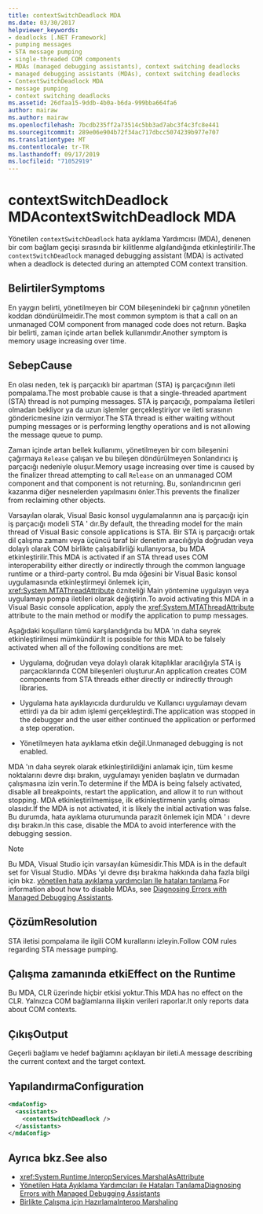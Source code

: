 ```yaml
---
title: contextSwitchDeadlock MDA
ms.date: 03/30/2017
helpviewer_keywords:
- deadlocks [.NET Framework]
- pumping messages
- STA message pumping
- single-threaded COM components
- MDAs (managed debugging assistants), context switching deadlocks
- managed debugging assistants (MDAs), context switching deadlocks
- ContextSwitchDeadlock MDA
- message pumping
- context switching deadlocks
ms.assetid: 26dfaa15-9ddb-4b0a-b6da-999bba664fa6
author: mairaw
ms.author: mairaw
ms.openlocfilehash: 7bcdb235ff2a73514c5bb3ad7abc3f4c3fc8e441
ms.sourcegitcommit: 289e06e904b72f34ac717dbcc5074239b977e707
ms.translationtype: MT
ms.contentlocale: tr-TR
ms.lasthandoff: 09/17/2019
ms.locfileid: "71052919"
---
```

# <a name="contextswitchdeadlock-mda"></a><span data-ttu-id="de633-102">contextSwitchDeadlock MDA</span><span class="sxs-lookup"><span data-stu-id="de633-102">contextSwitchDeadlock MDA</span></span>

<span data-ttu-id="de633-103">Yönetilen `contextSwitchDeadlock` hata ayıklama Yardımcısı (MDA), denenen bir com bağlam geçişi sırasında bir kilitlenme algılandığında etkinleştirilir.</span><span class="sxs-lookup"><span data-stu-id="de633-103">The `contextSwitchDeadlock` managed debugging assistant (MDA) is activated when a deadlock is detected during an attempted COM context transition.</span></span>

## <a name="symptoms"></a><span data-ttu-id="de633-104">Belirtiler</span><span class="sxs-lookup"><span data-stu-id="de633-104">Symptoms</span></span>

<span data-ttu-id="de633-105">En yaygın belirti, yönetilmeyen bir COM bileşenindeki bir çağrının yönetilen koddan döndürülmeidir.</span><span class="sxs-lookup"><span data-stu-id="de633-105">The most common symptom is that a call on an unmanaged COM component from managed code does not return.</span></span>  <span data-ttu-id="de633-106">Başka bir belirti, zaman içinde artan bellek kullanımdır.</span><span class="sxs-lookup"><span data-stu-id="de633-106">Another symptom is memory usage increasing over time.</span></span>

## <a name="cause"></a><span data-ttu-id="de633-107">Sebep</span><span class="sxs-lookup"><span data-stu-id="de633-107">Cause</span></span>

<span data-ttu-id="de633-108">En olası neden, tek iş parçacıklı bir apartman (STA) iş parçacığının ileti pompalama.</span><span class="sxs-lookup"><span data-stu-id="de633-108">The most probable cause is that a single-threaded apartment (STA) thread is not pumping messages.</span></span> <span data-ttu-id="de633-109">STA iş parçacığı, pompalama iletileri olmadan bekliyor ya da uzun işlemler gerçekleştiriyor ve ileti sırasının göndericmesine izin vermiyor.</span><span class="sxs-lookup"><span data-stu-id="de633-109">The STA thread is either waiting without pumping messages or is performing lengthy operations and is not allowing the message queue to pump.</span></span>

<span data-ttu-id="de633-110">Zaman içinde artan bellek kullanımı, yönetilmeyen bir com bileşenini çağırmaya `Release` çalışan ve bu bileşen döndürülmeyen Sonlandırıcı iş parçacığı nedeniyle oluşur.</span><span class="sxs-lookup"><span data-stu-id="de633-110">Memory usage increasing over time is caused by the finalizer thread attempting to call `Release` on an unmanaged COM component and that component is not returning.</span></span>  <span data-ttu-id="de633-111">Bu, sonlandırıcının geri kazanma diğer nesnelerden yapılmasını önler.</span><span class="sxs-lookup"><span data-stu-id="de633-111">This prevents the finalizer from reclaiming other objects.</span></span>

<span data-ttu-id="de633-112">Varsayılan olarak, Visual Basic konsol uygulamalarının ana iş parçacığı için iş parçacığı modeli STA ' dır.</span><span class="sxs-lookup"><span data-stu-id="de633-112">By default, the threading model for the main thread of Visual Basic console applications is STA.</span></span> <span data-ttu-id="de633-113">Bir STA iş parçacığı ortak dil çalışma zamanı veya üçüncü taraf bir denetim aracılığıyla doğrudan veya dolaylı olarak COM birlikte çalışabilirliği kullanıyorsa, bu MDA etkinleştirilir.</span><span class="sxs-lookup"><span data-stu-id="de633-113">This MDA is activated if an STA thread uses COM interoperability either directly or indirectly through the common language runtime or a third-party control.</span></span>  <span data-ttu-id="de633-114">Bu mda öğesini bir Visual Basic konsol uygulamasında etkinleştirmeyi önlemek için, <xref:System.MTAThreadAttribute> özniteliği Main yöntemine uygulayın veya uygulamayı pompa iletileri olarak değiştirin.</span><span class="sxs-lookup"><span data-stu-id="de633-114">To avoid activating this MDA in a Visual Basic console application, apply the <xref:System.MTAThreadAttribute> attribute to the main method or modify the application to pump messages.</span></span>

<span data-ttu-id="de633-115">Aşağıdaki koşulların tümü karşılandığında bu MDA 'ın daha seyrek etkinleştirilmesi mümkündür:</span><span class="sxs-lookup"><span data-stu-id="de633-115">It is possible for this MDA to be falsely activated when all of the following conditions are met:</span></span>

- <span data-ttu-id="de633-116">Uygulama, doğrudan veya dolaylı olarak kitaplıklar aracılığıyla STA iş parçacıklarında COM bileşenleri oluşturur.</span><span class="sxs-lookup"><span data-stu-id="de633-116">An application creates COM components from STA threads either directly or indirectly through libraries.</span></span>

- <span data-ttu-id="de633-117">Uygulama hata ayıklayıcıda durduruldu ve Kullanıcı uygulamayı devam ettirdi ya da bir adım işlemi gerçekleştirdi.</span><span class="sxs-lookup"><span data-stu-id="de633-117">The application was stopped in the debugger and the user either continued the application or performed a step operation.</span></span>

- <span data-ttu-id="de633-118">Yönetilmeyen hata ayıklama etkin değil.</span><span class="sxs-lookup"><span data-stu-id="de633-118">Unmanaged debugging is not enabled.</span></span>

<span data-ttu-id="de633-119">MDA 'ın daha seyrek olarak etkinleştirildiğini anlamak için, tüm kesme noktalarını devre dışı bırakın, uygulamayı yeniden başlatın ve durmadan çalışmasına izin verin.</span><span class="sxs-lookup"><span data-stu-id="de633-119">To determine if the MDA is being falsely activated, disable all breakpoints, restart the application, and allow it to run without stopping.</span></span> <span data-ttu-id="de633-120">MDA etkinleştirilmemişse, ilk etkinleştirmenin yanlış olması olasıdır.</span><span class="sxs-lookup"><span data-stu-id="de633-120">If the MDA is not activated, it is likely the initial activation was false.</span></span> <span data-ttu-id="de633-121">Bu durumda, hata ayıklama oturumunda parazit önlemek için MDA ' ı devre dışı bırakın.</span><span class="sxs-lookup"><span data-stu-id="de633-121">In this case, disable the MDA to avoid interference with the debugging session.</span></span>

> [!NOTE]
> <span data-ttu-id="de633-122">Bu MDA, Visual Studio için varsayılan kümesidir.</span><span class="sxs-lookup"><span data-stu-id="de633-122">This MDA is in the default set for Visual Studio.</span></span> <span data-ttu-id="de633-123">MDAs 'yi devre dışı bırakma hakkında daha fazla bilgi için bkz. [yönetilen hata ayıklama yardımcıları Ile hataları tanılama](diagnosing-errors-with-managed-debugging-assistants.md#enable-and-disable-mdas).</span><span class="sxs-lookup"><span data-stu-id="de633-123">For information about how to disable MDAs, see [Diagnosing Errors with Managed Debugging Assistants](diagnosing-errors-with-managed-debugging-assistants.md#enable-and-disable-mdas).</span></span>

## <a name="resolution"></a><span data-ttu-id="de633-124">Çözüm</span><span class="sxs-lookup"><span data-stu-id="de633-124">Resolution</span></span>

<span data-ttu-id="de633-125">STA iletisi pompalama ile ilgili COM kurallarını izleyin.</span><span class="sxs-lookup"><span data-stu-id="de633-125">Follow COM rules regarding STA message pumping.</span></span>

## <a name="effect-on-the-runtime"></a><span data-ttu-id="de633-126">Çalışma zamanında etki</span><span class="sxs-lookup"><span data-stu-id="de633-126">Effect on the Runtime</span></span>

<span data-ttu-id="de633-127">Bu MDA, CLR üzerinde hiçbir etkisi yoktur.</span><span class="sxs-lookup"><span data-stu-id="de633-127">This MDA has no effect on the CLR.</span></span> <span data-ttu-id="de633-128">Yalnızca COM bağlamlarına ilişkin verileri raporlar.</span><span class="sxs-lookup"><span data-stu-id="de633-128">It only reports data about COM contexts.</span></span>

## <a name="output"></a><span data-ttu-id="de633-129">Çıkış</span><span class="sxs-lookup"><span data-stu-id="de633-129">Output</span></span>

<span data-ttu-id="de633-130">Geçerli bağlamı ve hedef bağlamını açıklayan bir ileti.</span><span class="sxs-lookup"><span data-stu-id="de633-130">A message describing the current context and the target context.</span></span>

## <a name="configuration"></a><span data-ttu-id="de633-131">Yapılandırma</span><span class="sxs-lookup"><span data-stu-id="de633-131">Configuration</span></span>

```xml
<mdaConfig>
  <assistants>
    <contextSwitchDeadlock />
  </assistants>
</mdaConfig>
```

## <a name="see-also"></a><span data-ttu-id="de633-132">Ayrıca bkz.</span><span class="sxs-lookup"><span data-stu-id="de633-132">See also</span></span>

- <xref:System.Runtime.InteropServices.MarshalAsAttribute>
- [<span data-ttu-id="de633-133">Yönetilen Hata Ayıklama Yardımcıları ile Hataları Tanılama</span><span class="sxs-lookup"><span data-stu-id="de633-133">Diagnosing Errors with Managed Debugging Assistants</span></span>](diagnosing-errors-with-managed-debugging-assistants.md)
- [<span data-ttu-id="de633-134">Birlikte Çalışma için Hazırlama</span><span class="sxs-lookup"><span data-stu-id="de633-134">Interop Marshaling</span></span>](../interop/interop-marshaling.md)
